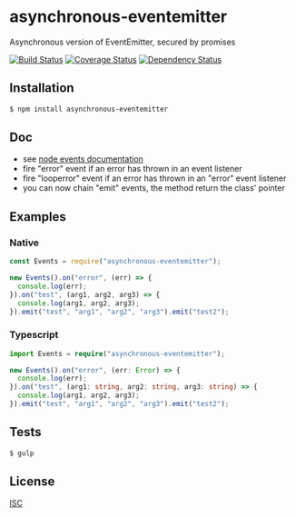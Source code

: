 # asynchronous-eventemitter
Asynchronous version of EventEmitter, secured by promises

[![Build Status](https://api.travis-ci.org/Psychopoulet/asynchronous-eventemitter.svg?branch=master)](https://travis-ci.org/Psychopoulet/asynchronous-eventemitter)
[![Coverage Status](https://coveralls.io/repos/github/Psychopoulet/asynchronous-eventemitter/badge.svg?branch=master)](https://coveralls.io/github/Psychopoulet/asynchronous-eventemitter)
[![Dependency Status](https://img.shields.io/david/Psychopoulet/asynchronous-eventemitter/master.svg)](https://github.com/Psychopoulet/asynchronous-eventemitter)

## Installation

```bash
$ npm install asynchronous-eventemitter
```

## Doc

* see [node events documentation](https://nodejs.org/api/events.html)
* fire "error" event if an error has thrown in an event listener
* fire "looperror" event if an error has thrown in an "error" event listener
* you can now chain "emit" events, the method return the class' pointer

## Examples

### Native

```javascript
const Events = require("asynchronous-eventemitter");

new Events().on("error", (err) => {
  console.log(err);
}).on("test", (arg1, arg2, arg3) => {
  console.log(arg1, arg2, arg3);
}).emit("test", "arg1", "arg2", "arg3").emit("test2");
```

### Typescript

```typescript
import Events = require("asynchronous-eventemitter");

new Events().on("error", (err: Error) => {
  console.log(err);
}).on("test", (arg1: string, arg2: string, arg3: string) => {
  console.log(arg1, arg2, arg3);
}).emit("test", "arg1", "arg2", "arg3").emit("test2");
```

## Tests

```bash
$ gulp
```

## License

  [ISC](LICENSE)
